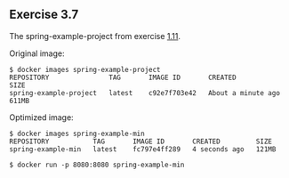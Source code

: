 ## Exercise 3.7

The spring-example-project from exercise [1.11](../../part1/1.11).

Original image:

```
$ docker images spring-example-project
REPOSITORY               TAG       IMAGE ID       CREATED              SIZE
spring-example-project   latest    c92e7f703e42   About a minute ago   611MB
```

Optimized image:

```
$ docker images spring-example-min
REPOSITORY           TAG       IMAGE ID       CREATED         SIZE
spring-example-min   latest    fc797e4ff289   4 seconds ago   121MB
```

```
$ docker run -p 8080:8080 spring-example-min
```